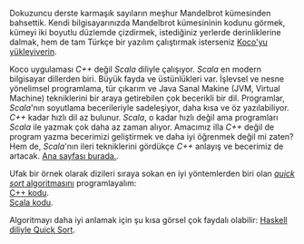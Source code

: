 Dokuzuncu derste karmaşık sayıların meşhur Mandelbrot kümesinden bahsettik. Kendi bilgisayarınızda Mandelbrot kümesininin kodunu görmek, kümeyi iki boyutlu düzlemde çizdirmek, istediğiniz yerlerde derinliklerine dalmak, hem de tam Türkçe bir yazılım çalıştırmak isterseniz [Koco'yu yükleyiverin](https://sites.google.com/view/koco-surum).   

Koco uygulaması *C++* değil *Scala* diliyle çalışıyor. *Scala* en modern bilgisayar dillerden biri. Büyük fayda ve üstünlükleri var. İşlevsel ve nesne yönelimsel programlama, tür çıkarım ve Java Sanal Makine (JVM, Virtual Machine) tekniklerini bir araya getirebilen çok becerikli bir dil. Programlar, *Scala*'nın soyutlama becerileriyle sadeleşiyor, daha kısa ve öz yazılabiliyor. *C++* kadar hızlı dil az bulunur. *Scala*, o kadar hızlı değil ama programları *Scala* ile yazmak çok daha az zaman alıyor. Amacımız illa *C++* değil de program yazma becerimizi geliştirmek ve daha iyi öğrenmek değil mi zaten? Hem de, *Scala*'nın ileri tekniklerini gördükçe *C++* anlayış ve becerimiz de artacak. [Ana sayfası burada.](https://scala-lang.org).  

Ufak bir örnek olarak dizileri sıraya sokan en iyi yöntemlerden biri olan [*quick sort* algoritmasını](https://en.m.wikipedia.org/wiki/Quicksort) programlayalım:  
[C++ kodu](https://onlinegdb.com/CKvmETRyJ).   
[Scala kodu](https://scastie.scala-lang.org/izOhtHK8SQekoPM4jUyeEA).   

Algoritmayı daha iyi anlamak için şu kısa görsel çok faydalı olabilir: [Haskell diliyle Quick Sort](https://youtu.be/OKc2hAmMOY4?si=FRQC07Jwz8UyVaeO).  